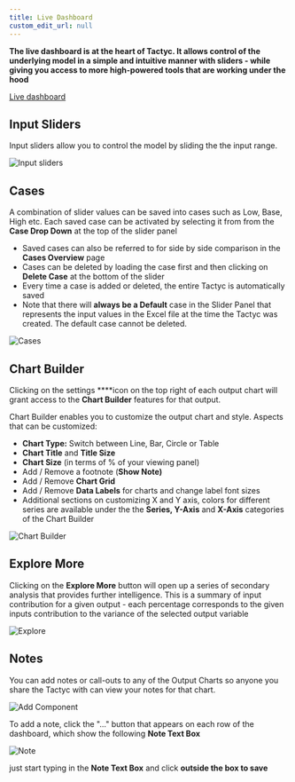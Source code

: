 ```yaml
---
title: Live Dashboard
custom_edit_url: null
---
```


**The live dashboard is at the heart of Tactyc. It allows control of the underlying model in a simple and intuitive manner with sliders - while giving you access to more high-powered tools that are working under the hood**

[Live dashboard](https://du0bb4gb9kg21.cloudfront.net/documentation/live-dashboard/splash6.mp4)

## Input Sliders

Input sliders allow you to control the model by sliding the the input range. 

![Input sliders](https://du0bb4gb9kg21.cloudfront.net/documentation/live-dashboard/chrome-capture.gif)

## Cases

A combination of slider values can be saved into cases such as Low, Base, High etc. Each saved case can be activated by selecting it from from the **Case Drop Down** at the top of the slider panel

- Saved cases can also be referred to for side by side comparison in the **Cases Overview** page
- Cases can be deleted by loading the case first and then clicking on **Delete Case** at the bottom of the slider
- Every time a case is added or deleted, the entire Tactyc is automatically saved
- Note that there will **always be a Default** case in the Slider Panel that represents the input values in the Excel file at the time the Tactyc was created. The default case cannot be deleted.

![Cases](https://du0bb4gb9kg21.cloudfront.net/documentation/live-dashboard/cases.png)

## Chart Builder

Clicking on the settings  ****icon on the top right of each output chart will grant access to the **Chart Builder** features for that output. 

Chart Builder enables you to customize the output chart and style. Aspects that can be customized:

- **Chart Type:** Switch between Line, Bar, Circle or Table
- **Chart Title** and **Title Size**
- **Chart Size** (in terms of % of your viewing panel)
- Add / Remove a footnote (**Show Note)**
- Add / Remove **Chart Grid**
- Add / Remove **Data Labels** for charts and change label font sizes
- Additional sections on customizing X and Y axis, colors for different series are available under the the **Series, Y-Axis** and **X-Axis** categories of the Chart Builder

![Chart Builder](https://du0bb4gb9kg21.cloudfront.net/documentation/live-dashboard/chart-builder.png)

## Explore More

Clicking on the **Explore More** button will open up a series of secondary analysis that provides further intelligence. This is a summary of input contribution for a given output - each percentage corresponds to the given inputs contribution to the variance of the selected output variable

![Explore](https://du0bb4gb9kg21.cloudfront.net/documentation/live-dashboard/explore.png)

## Notes

You can add notes or call-outs to any of the Output Charts so anyone you share the Tactyc with can view your notes for that chart.

![Add Component](https://du0bb4gb9kg21.cloudfront.net/documentation/live-dashboard/add-component.png)

To add a note, click the "..." button that appears on each row of the dashboard, which show the following **Note Text Box**

![Note](https://du0bb4gb9kg21.cloudfront.net/documentation/live-dashboard/notes.png)

just start typing in the **Note Text Box** and click **outside the box to save**